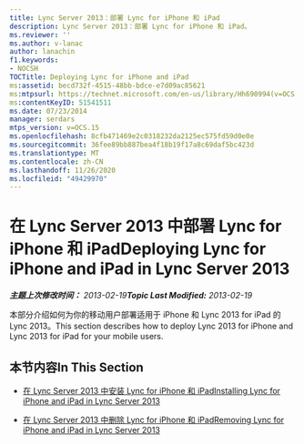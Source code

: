 ```yaml
---
title: Lync Server 2013：部署 Lync for iPhone 和 iPad
description: Lync Server 2013：部署 Lync for iPhone 和 iPad。
ms.reviewer: ''
ms.author: v-lanac
author: lanachin
f1.keywords:
- NOCSH
TOCTitle: Deploying Lync for iPhone and iPad
ms:assetid: becd732f-4515-48bb-bdce-e7d09ac85621
ms:mtpsurl: https://technet.microsoft.com/en-us/library/Hh690994(v=OCS.15)
ms:contentKeyID: 51541511
ms.date: 07/23/2014
manager: serdars
mtps_version: v=OCS.15
ms.openlocfilehash: 8cfb471469e2c0318232da2125ec575fd59d0e0e
ms.sourcegitcommit: 36fee89bb887bea4f18b19f17a8c69daf5bc423d
ms.translationtype: MT
ms.contentlocale: zh-CN
ms.lasthandoff: 11/26/2020
ms.locfileid: "49429970"
---
```

# <a name="deploying-lync-for-iphone-and-ipad-in-lync-server-2013"></a><span data-ttu-id="aadee-103">在 Lync Server 2013 中部署 Lync for iPhone 和 iPad</span><span class="sxs-lookup"><span data-stu-id="aadee-103">Deploying Lync for iPhone and iPad in Lync Server 2013</span></span>

<div data-xmlns="http://www.w3.org/1999/xhtml">

<div class="topic" data-xmlns="http://www.w3.org/1999/xhtml" data-msxsl="urn:schemas-microsoft-com:xslt" data-cs="https://msdn.microsoft.com/">

<div data-asp="https://msdn2.microsoft.com/asp">



</div>

<div id="mainSection">

<div id="mainBody"><span data-ttu-id="aadee-104">

<span> </span></span><span class="sxs-lookup"><span data-stu-id="aadee-104">

<span> </span></span></span>

<span data-ttu-id="aadee-105">_**主题上次修改时间：** 2013-02-19_</span><span class="sxs-lookup"><span data-stu-id="aadee-105">_**Topic Last Modified:** 2013-02-19_</span></span>

<span data-ttu-id="aadee-106">本部分介绍如何为你的移动用户部署适用于 iPhone 和 Lync 2013 for iPad 的 Lync 2013。</span><span class="sxs-lookup"><span data-stu-id="aadee-106">This section describes how to deploy Lync 2013 for iPhone and Lync 2013 for iPad for your mobile users.</span></span>

<div>

## <a name="in-this-section"></a><span data-ttu-id="aadee-107">本节内容</span><span class="sxs-lookup"><span data-stu-id="aadee-107">In This Section</span></span>

  - [<span data-ttu-id="aadee-108">在 Lync Server 2013 中安装 Lync for iPhone 和 iPad</span><span class="sxs-lookup"><span data-stu-id="aadee-108">Installing Lync for iPhone and iPad in Lync Server 2013</span></span>](lync-server-2013-installing-lync-for-iphone-and-ipad.md)

  - [<span data-ttu-id="aadee-109">在 Lync Server 2013 中删除 Lync for iPhone 和 iPad</span><span class="sxs-lookup"><span data-stu-id="aadee-109">Removing Lync for iPhone and iPad in Lync Server 2013</span></span>](lync-server-2013-removing-lync-for-iphone-and-ipad.md)

<span data-ttu-id="aadee-110"></div>

</div>

<span> </span>

</div>

</div>

</span><span class="sxs-lookup"><span data-stu-id="aadee-110"></div>

</div>

<span> </span>

</div>

</div>

</span></span></div>

